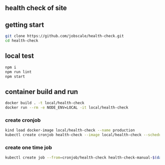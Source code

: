 ## health check of site

## getting start
```bash
git clone https://github.com/jobscale/health-check.git
cd health-check
```

## local test
```bash
npm i
npm run lint
npm start
```

## container build and run
```bash
docker build . -t local/health-check
docker run --rm -e NODE_ENV=LOCAL -it local/health-check
```

### create cronjob
```bash
kind load docker-image local/health-check --name production
kubectl create cronjob health-check --image local/health-check --schedule '0/7 * * * *'
```

### create one time job
```bash
kubectl create job --from=cronjob/health-check health-check-manual-$(date +'%Y%m%d-%H%M%S')
```
